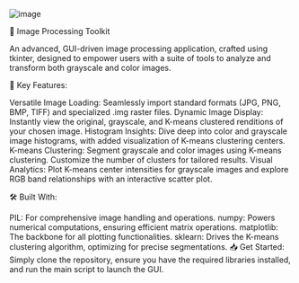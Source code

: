 ![image](https://github.com/Osman-Geomatics93/KTU_DIM023_K_Mean_Clustering/assets/114418442/18331bd7-1b62-48a3-b969-3942ff52c559)

🎨 Image Processing Toolkit

An advanced, GUI-driven image processing application, crafted using tkinter, designed to empower users with a suite of tools to analyze and transform both grayscale and color images.

🌟 Key Features:

Versatile Image Loading: Seamlessly import standard formats (JPG, PNG, BMP, TIFF) and specialized .img raster files.
Dynamic Image Display: Instantly view the original, grayscale, and K-means clustered renditions of your chosen image.
Histogram Insights: Dive deep into color and grayscale image histograms, with added visualization of K-means clustering centers.
K-means Clustering: Segment grayscale and color images using K-means clustering. Customize the number of clusters for tailored results.
Visual Analytics: Plot K-means center intensities for grayscale images and explore RGB band relationships with an interactive scatter plot.

🛠 Built With:

PIL: For comprehensive image handling and operations.
numpy: Powers numerical computations, ensuring efficient matrix operations.
matplotlib: The backbone for all plotting functionalities.
sklearn: Drives the K-means clustering algorithm, optimizing for precise segmentations.
📥 Get Started:
Simply clone the repository, ensure you have the required libraries installed, and run the main script to launch the GUI.
